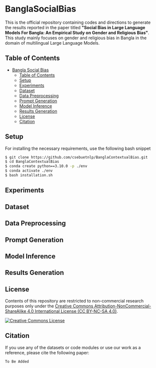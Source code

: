 # BanglaSocialBias

This is the official repository containing codes and directions to generate the results reported in the paper titled **"Social Bias in Large Language Models For Bangla: An Empirical Study on Gender and Religious Bias"**. This study mainly focuses on gender and religious bias in Bangla in the domain of multilingual Large Language Models.

## Table of Contents
- [Bangla Social Bias](#banglasocialbias)
    - [Table of Contents](#table-of-contents)
    - [Setup](#setup)
    - [Experiments](#experiments)
    - [Dataset](#dataset)
    - [Data Preprocessing](#data-preprocessing)
    - [Prompt Generation](#prompt-generation)
    - [Model Inference](#model-inference)
    - [Results Generation](#results-generation)
    - [License](#license)
    - [Citation](#citation)

## Setup

For installing the necessary requirements, use the following bash snippet

```bash
$ git clone https://github.com/csebuetnlp/BanglaContextualBias.git
$ cd BanglaContextualBias
$ conda create python==3.10.0 -p ./env
$ conda activate ./env
$ bash installation.sh
```

## Experiments

## Dataset

## Data Preprocessing

## Prompt Generation

## Model Inference

## Results Generation 

## License
Contents of this repository are restricted to non-commercial research purposes only under the [Creative Commons Attribution-NonCommercial-ShareAlike 4.0 International License (CC BY-NC-SA 4.0)](https://creativecommons.org/licenses/by-nc-sa/4.0/). 

<a rel="license" href="http://creativecommons.org/licenses/by-nc-sa/4.0/"><img alt="Creative Commons License" style="border-width:0" src="https://i.creativecommons.org/l/by-nc-sa/4.0/88x31.png" /></a>

## Citation
If you use any of the datasets or code modules or use our work as a reference, please cite the following paper:
```
To Be Added
```
